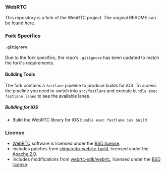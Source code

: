 ### WebRTC

This repository is a fork of the WebRTC project. The original README can be found [here](README_webrtc.md).

### Fork Specifics

#### `.gitignore`

Due to the fork specifics, the repo's `.gitignore` has been updated to match the fork's requirements.

#### Building Tools

The fork contains a `fastlane` pipeline to produce builds for iOS. To access the pipeline you need to switch into `src/fastlane` and execute `bundle exec fastlane lanes` to see the available lanes.

##### Building for iOS

- Build the WebRTC library for iOS `bundle exec fastlane ios build`

### License
- [WebRTC](https://webrtc.org) software is licensed under the [BSD license](https://github.com/GetStream/webrtc/blob/main/LICENSE).
- Includes patches from [shiguredo-webrtc-build](https://github.com/shiguredo-webrtc-build), licensed under the [Apache 2.0](https://github.com/shiguredo-webrtc-build/webrtc-build/blob/master/LICENSE).
- Includes modifications from [webrtc-sdk/webrtc](https://github.com/webrtc-sdk/webrtc), licensed under the [BSD license](https://github.com/webrtc-sdk/webrtc/blob/master/LICENSE).
